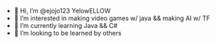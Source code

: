 - 👋 Hi, I’m @ejojo123 YelowELLOW
- 👀 I’m interested in making video games w/ java && making AI w/ TF
- 🌱 I’m currently learning Java && C#
- 💞️ I’m looking to be learned by others
  

<!---
ejojo123/ejojo123 is a ✨ special ✨ repository because its `README.md` (this file) appears on your GitHub profile.
You can click the Preview link to take a look at your changes.
--->
